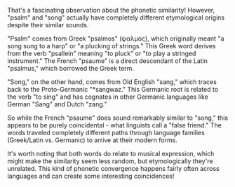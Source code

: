 That's a fascinating observation about the phonetic similarity! However, "psalm" and "song" actually have completely different etymological origins despite their similar sounds.

"Psalm" comes from Greek "psalmos" (ψαλμός), which originally meant "a song sung to a harp" or "a plucking of strings." This Greek word derives from the verb "psallein" meaning "to pluck" or "to play a stringed instrument." The French "psaume" is a direct descendant of the Latin "psalmus," which borrowed the Greek term.

"Song," on the other hand, comes from Old English "sang," which traces back to the Proto-Germanic "*sangwaz." This Germanic root is related to the verb "to sing" and has cognates in other Germanic languages like German "Sang" and Dutch "zang."

So while the French "psaume" does sound remarkably similar to "song," this appears to be purely coincidental - what linguists call a "false friend." The words traveled completely different paths through language families (Greek/Latin vs. Germanic) to arrive at their modern forms.

It's worth noting that both words do relate to musical expression, which might make the similarity seem less random, but etymologically they're unrelated. This kind of phonetic convergence happens fairly often across languages and can create some interesting coincidences!